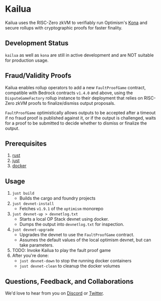 # Kailua

Kailua uses the RISC-Zero zkVM to verifiably run Optimism's [Kona][kona] and secure rollups with cryptographic proofs for faster finality.

## Development Status

`kailua` as well as `kona` are still in active development and are NOT suitable for production usage.

## Fraud/Validity Proofs

Kailua enables rollup operators to add a new `FaultProofGame` contract, compatible with Bedrock contracts `v1.4.0` and above, using the `DisputeGameFactory` rollup instance to their deployment that relies on RISC-Zero zkVM proofs to finalize/dismiss output proposals.

`FaultProofGame` optimistically allows outputs to be accepted after a timeout if no fraud proof is published against it, or if the output is challenged, waits for a proof to be submitted to decide whether to dismiss or finalize the output.

## Prerequisites
1. [rust](https://www.rust-lang.org/tools/install)
2. [just](https://just.systems/man/en/chapter_1.html)
3. [docker](https://www.docker.com/)

## Usage

1. `just build`
   * Builds the cargo and foundry projects
2. `just devnet-install`
   * Fetches `v1.9.1` of the `optimism` monorepo
3. `just devnet-up > devnetlog.txt`
   * Starts a local OP Stack devnet using docker.
   * Dumps the output into `devnetlog.txt` for inspection.
4. `just devnet-upgrade`
   * Upgrades the devnet to use the `FaultProofGame` contract.
   * Assumes the default values of the local optimism devnet, but can take parameters.
5. TODO: Invoke Kailua to play the fault proof game
6. After you're done:
   * `just devnet-down` to stop the running docker containers
   * `just devnet-clean` to cleanup the docker volumes

## Questions, Feedback, and Collaborations

We'd love to hear from you on [Discord][discord] or [Twitter][twitter].

[bonsai access]: https://bonsai.xyz/apply
[cargo-risczero]: https://docs.rs/cargo-risczero
[crates]: https://github.com/risc0/risc0/blob/main/README.md#rust-binaries
[dev-docs]: https://dev.risczero.com
[dev-mode]: https://dev.risczero.com/api/generating-proofs/dev-mode
[discord]: https://discord.gg/risczero
[docs.rs]: https://docs.rs/releases/search?query=risc0
[examples]: https://github.com/risc0/risc0/tree/main/examples
[risc0-build]: https://docs.rs/risc0-build
[risc0-repo]: https://www.github.com/risc0/risc0
[risc0-zkvm]: https://docs.rs/risc0-zkvm
[rustup]: https://rustup.rs
[rust-toolchain]: rust-toolchain.toml
[twitter]: https://twitter.com/risczero
[zkvm-overview]: https://dev.risczero.com/zkvm
[zkhack-iii]: https://www.youtube.com/watch?v=Yg_BGqj_6lg&list=PLcPzhUaCxlCgig7ofeARMPwQ8vbuD6hC5&index=5
[kona]: https://github.com/ethereum-optimism/kona